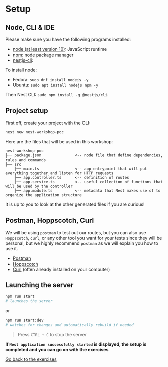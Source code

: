 # Setup

## Node, CLI & IDE

Please make sure you have the following programs installed:
- [node (at least version 10)](https://github.com/nodejs/node): JavaScript runtime
- [npm](https://www.npmjs.com/): node package manager
- [nestjs-cli](https://docs.nestjs.com/cli/overview):

To install node:
- Fedora: `sudo dnf install nodejs -y`
- Ubuntu: `sudo apt install nodejs npm -y`

Then Nest CLI: `sudo npm install -g @nestjs/cli`.

## Project setup

First off, create your project with the CLI:
```bash
nest new nest-workshop-poc
```

Here are the files that will be used in this workshop:

```
nest-workshop-poc
├── package.json               <-- node file that define dependencies, rules and commands
├── src
    ├── main.ts                <-- app entrypoint that will put everything together and listen for HTTP requests
    ├── app.controller.ts      <-- definition of routes
    ├── app.service.ts         <-- useful collection of functions that will be used by the controller
    ├── app.module.ts          <-- metadata that Nest makes use of to organize the application structure
```

It is up to you to look at the other generated files if you are curious!

## Postman, Hoppscotch, Curl

We will be using `postman` to test out our routes, but you can also use `Hoppscotch`, `curl`, or any other tool you want for your tests since they will be personal, but we highly recommend `postman` as we will explain you how to use it.

- [Postman](https://www.postman.com/downloads/)
- [Hoppscotch](https://hoppscotch.io/)
- [Curl](https://curl.haxx.se/) (often already installed on your computer)

## Launching the server

```sh
npm run start
# launches the server
```
or
```sh
npm run start:dev
# watches for changes and automatically rebuild if needed
```

> Press `CTRL + C` to stop the server

**If `Nest application successfully started` is displayed, the setup is completed and you can go on with the exercises**

[Go back to the exercises](./README.md)
